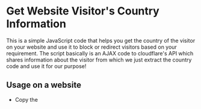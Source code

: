 # Get Website Visitor's Country Information
This is a simple JavaScript code that helps you get the country of the visitor on your website and use it to block or redirect visitors based on your requirement. The script basically is an AJAX code to cloudflare's API which shares information about the visitor from which we just extract the country code and use it for our purpose!

## Usage on a website
* Copy the <script> part of the [HTML](index.html) and paste it just before the </head> tag of your website.
* Create a DIV element with id=countrycode-container as <div id="countrycode-container"></div> and place it anywhere on the HTML document where you want to show the country code
* Great! Now use the script to redirect / hide the content for visitors from some countries.
